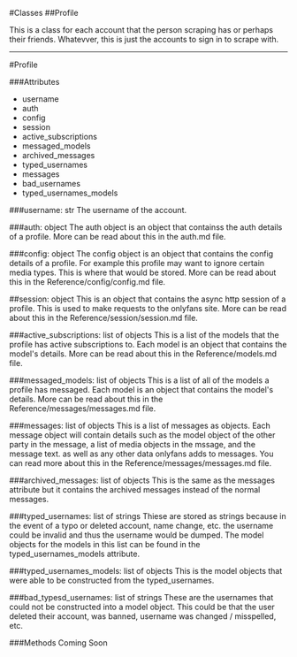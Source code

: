 #Classes
##Profile

This is a class for each account that the person scraping has or perhaps their friends. Whatevver, this is just the accounts to sign in to scrape with.

___
#Profile


###Attributes
* username
* auth
* config
* session
* active_subscriptions
* messaged_models
* archived_messages
* typed_usernames
* messages
* bad_usernames
* typed_usernames_models

###username: str
The username of the account.

###auth: object
The auth object is an object that containss the auth details of a profile.
More can be read about this in the auth.md file.

###config: object
The config object is an object that contains the config details of a profile. For example this profile may want to ignore certain media types. This is where that would be stored. 
More can be read about this in the Reference/config/config.md file.

##session: object
This is an object that contains the async http session of a profile. This is used to make requests to the onlyfans site.
More can be read about this in the Reference/session/session.md file.

###active_subscriptions: list of objects
This is a list of the models that the profile has active subscriptions to. Each model is an object that contains the model's details.
More can be read about this in the Reference/models.md file.

###messaged_models: list of objects
This is a list of all of the models a profile has messaged. Each model is an object that contains the model's details. More can be read about this in the Reference/messages/messages.md file.

###messages: list of objects
This is a list of messages as objects. Each message object will contain details such as the model object of the other party in the message, a list of media objects in the mssage, and the message text. as well as any other data onlyfans adds to messages. You can read more about this in the Reference/messages/messages.md file.

###archived_messages: list of objects
This is the same as the messages attribute but it contains the archived messages instead of the normal messages.

###typed_usernames: list of strings
Thiese are stored as strings because in the event of a typo or deleted account, name change, etc. the username could be invalid and thus the username would be dumped. The model objects for the models in this list can be found in the typed_usernames_models attribute.

###typed_usernames_models: list of objects
This is the model objects that were able to be constructed from the typed_usernames.

###bad_typesd_usernames: list of strings
These are the usernames that could not be constructed into a model object. This could be that the user deleted their account, was banned, username was changed / misspelled, etc.


###Methods
Coming Soon



